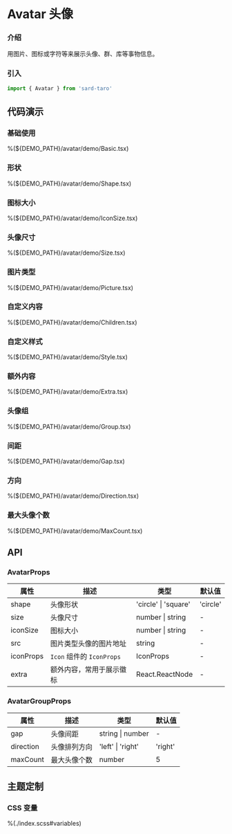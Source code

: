 # Avatar 头像

### 介绍

用图片、图标或字符等来展示头像、群、库等事物信息。

### 引入

```js
import { Avatar } from 'sard-taro'
```

## 代码演示

### 基础使用

%(${DEMO_PATH}/avatar/demo/Basic.tsx)

### 形状

%(${DEMO_PATH}/avatar/demo/Shape.tsx)

### 图标大小

%(${DEMO_PATH}/avatar/demo/IconSize.tsx)

### 头像尺寸

%(${DEMO_PATH}/avatar/demo/Size.tsx)

### 图片类型

%(${DEMO_PATH}/avatar/demo/Picture.tsx)

### 自定义内容

%(${DEMO_PATH}/avatar/demo/Children.tsx)

### 自定义样式

%(${DEMO_PATH}/avatar/demo/Style.tsx)

### 额外内容

%(${DEMO_PATH}/avatar/demo/Extra.tsx)

### 头像组

%(${DEMO_PATH}/avatar/demo/Group.tsx)

### 间距

%(${DEMO_PATH}/avatar/demo/Gap.tsx)

### 方向

%(${DEMO_PATH}/avatar/demo/Direction.tsx)

### 最大头像个数

%(${DEMO_PATH}/avatar/demo/MaxCount.tsx)

## API

### AvatarProps

| 属性      | 描述                      | 类型                 | 默认值   |
| --------- | ------------------------- | -------------------- | -------- |
| shape     | 头像形状                  | 'circle' \| 'square' | 'circle' |
| size      | 头像尺寸                  | number \| string     | -        |
| iconSize  | 图标大小                  | number \| string     | -        |
| src       | 图片类型头像的图片地址    | string               | -        |
| iconProps | `Icon` 组件的 `IconProps` | IconProps            | -        |
| extra     | 额外内容，常用于展示徽标  | React.ReactNode      | -        |

### AvatarGroupProps

| 属性      | 描述         | 类型              | 默认值  |
| --------- | ------------ | ----------------- | ------- |
| gap       | 头像间距     | string \| number  | -       |
| direction | 头像排列方向 | 'left' \| 'right' | 'right' |
| maxCount  | 最大头像个数 | number            | 5       |

## 主题定制

### CSS 变量

%(./index.scss#variables)
